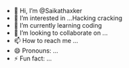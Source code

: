 - 👋 Hi, I’m @Saikathaxker
- 👀 I’m interested in ...Hacking cracking 
- 🌱 I’m currently learning coding 
- 💞️ I’m looking to collaborate on ...
- 📫 How to reach me ...
- 😄 Pronouns: ...
- ⚡ Fun fact: ...

<!---
Saikathaxker/Saikathaxker is a ✨ special ✨ repository because its `README.md` (this file) appears on your GitHub profile.
You can click the Preview link to take a look at your changes.
--->
